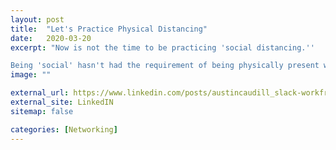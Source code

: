 ```yaml
---
layout: post
title:  "Let's Practice Physical Distancing"
date:   2020-03-20
excerpt: "Now is not the time to be practicing 'social distancing.''

Being 'social' hasn't had the requirement of being physically present with one another since the mass adoption of the telephone."
image: ""

external_url: https://www.linkedin.com/posts/austincaudill_slack-workfromhome-jobseeker-activity-6645352948572450816-BXmT
external_site: LinkedIN
sitemap: false

categories: [Networking]
---
```

